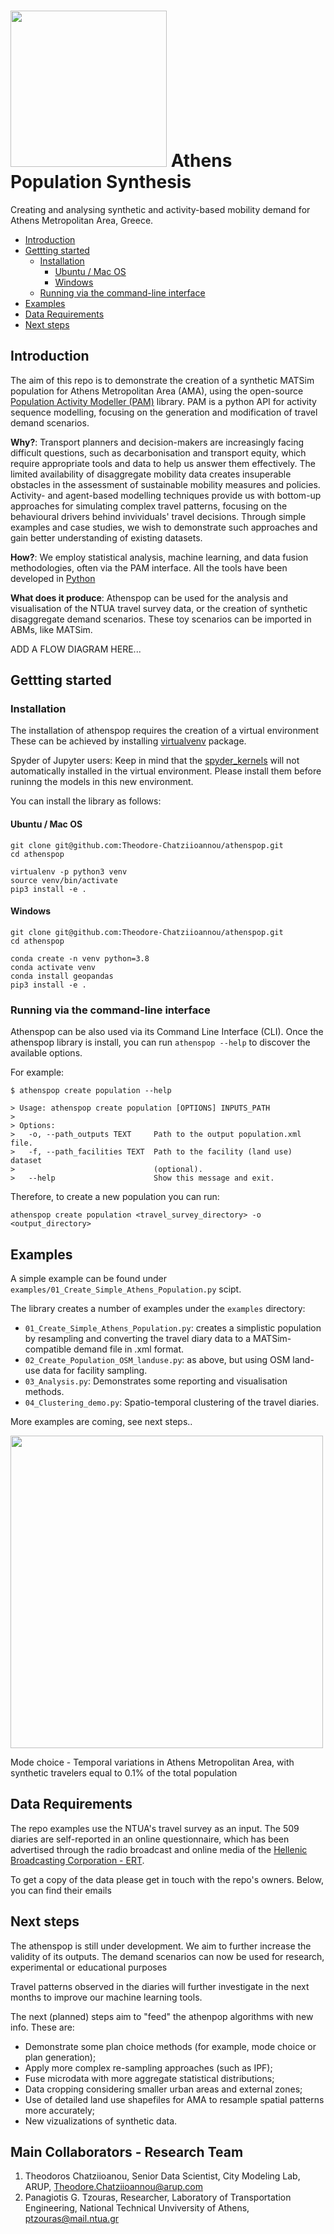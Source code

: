 # <img src="https://github.com/Theodore-Chatziioannou/athenspop/assets/63541107/9af3fdf0-7132-4a4f-8ea0-f50543954303" height="250"> Athens Population Synthesis 

Creating and analysing synthetic and activity-based mobility demand for Athens Metropolitan Area, Greece.

<!-- TOC depthfrom:2 -->

- [Introduction](#introduction)
- [Gettting started](#gettting-started)
    - [Installation](#installation)
        - [Ubuntu / Mac OS](#ubuntu--mac-os)
        - [Windows](#windows)
    - [Running via the command-line interface](#running-via-the-command-line-interface)
- [Examples](#examples)
- [Data Requirements](#data-requirements)
- [Next steps](#next-steps)

<!-- /TOC -->




## Introduction
The aim of this repo is to demonstrate the creation of a synthetic MATSim population for Athens Metropolitan Area (AMA), using the open-source [Population Activity Modeller (PAM)](https://github.com/arup-group/pam) library. PAM is a python API for activity sequence modelling, focusing on the generation and modification of travel demand scenarios.

**Why?**: Transport planners and decision-makers are increasingly facing difficult questions, such as decarbonisation and transport equity, which require appropriate tools and data to help us answer them effectively. The limited availability of disaggregate mobility data creates insuperable obstacles in the assessment of sustainable mobility measures and policies. Activity- and agent-based modelling techniques provide us with bottom-up approaches for simulating complex travel patterns, focusing on the behavioural drivers behind invividuals' travel decisions. Through simple examples and case studies, we wish to demonstrate such approaches and gain better understanding of existing datasets.

**How?**: We employ statistical analysis, machine learning, and data fusion methodologies, often via the PAM interface. All the tools have been developed in [Python](https://www.python.org)

**What does it produce**: Athenspop can be used for the analysis and visualisation of the NTUA travel survey data, or the creation of synthetic disaggregate demand scenarios. These toy scenarios can be imported in ABMs, like MATSim.

ADD A FLOW DIAGRAM HERE...

## Gettting started

### Installation

The installation of athenspop requires the creation of a virtual environment These can be achieved by installing [virtualvenv](https://virtualenv.pypa.io/en/latest/installation.html) package. 

Spyder of Jupyter users: Keep in mind that the [spyder_kernels](https://pypi.org/project/spyder-kernels/) will not automatically installed in the virtual environment. Please install them before runinng the models in this new environment.

You can install the library as follows:

#### Ubuntu / Mac OS

```
git clone git@github.com:Theodore-Chatziioannou/athenspop.git
cd athenspop

virtualenv -p python3 venv
source venv/bin/activate
pip3 install -e .
```

#### Windows

```
git clone git@github.com:Theodore-Chatziioannou/athenspop.git
cd athenspop

conda create -n venv python=3.8
conda activate venv
conda install geopandas
pip3 install -e .
```

### Running via the command-line interface
Athenspop can be also used via its Command Line Interface (CLI). Once the athenspop library is install, you can run `athenspop --help` to discover the available options.

For example:
```
$ athenspop create population --help

> Usage: athenspop create population [OPTIONS] INPUTS_PATH
> 
> Options:
>   -o, --path_outputs TEXT     Path to the output population.xml file.
>   -f, --path_facilities TEXT  Path to the facility (land use) dataset
>                               (optional).
>   --help                      Show this message and exit.
```

Therefore, to create a new population you can run:
```
athenspop create population <travel_survey_directory> -o <output_directory>
```

## Examples
A simple example can be found under `examples/01_Create_Simple_Athens_Population.py` scipt.

The library creates a number of examples under the `examples` directory:
* `01_Create_Simple_Athens_Population.py`: creates a simplistic population by resampling and converting the travel diary data to a MATSim-compatible demand file in .xml format.
* `02_Create_Population_OSM_landuse.py`: as above, but using OSM land-use data for facility sampling.
* `03_Analysis.py`: Demonstrates some reporting and visualisation methods.
* `04_Clustering_demo.py`: Spatio-temporal clustering of the travel diaries.

More examples are coming, see next steps..

<img src="https://github.com/Theodore-Chatziioannou/athenspop/assets/63541107/94d02503-daf9-45dc-9d0c-1d022a462a23" height="500">

Mode choice - Temporal variations in Athens Metropolitan Area,
with synthetic travelers equal to 0.1% of the total population

## Data Requirements
The repo examples use the NTUA's travel survey as an input. The 509 diaries are self-reported in an online questionnaire, which has been advertised through the radio broadcast and online media of the [Hellenic Broadcasting Corporation - ERT](https://www.ert.gr).

To get a copy of the data please get in touch with the repo's owners. Below, you can find their emails

## Next steps
The athenspop is still under development. We aim to further increase the validity of its outputs. The demand scenarios can now be used for research, experimental or educational purposes

Travel patterns observed in the diaries will further investigate in the next months to improve our machine learning tools.

The next (planned) steps aim to "feed" the athenpop algorithms with new info. These are:
* Demonstrate some plan choice methods (for example, mode choice or plan generation);
* Apply more complex re-sampling approaches (such as IPF);
* Fuse microdata with more aggregate statistical distributions;
* Data cropping considering smaller urban areas and external zones;
* Use of detailed land use shapefiles for AMA to resample spatial patterns more accurately;
* New vizualizations of synthetic data.

## Main Collaborators - Research Team
1) Theodoros Chatziioanou, Senior Data Scientist, City Modeling Lab, ARUP, Theodore.Chatziioannou@arup.com 
2) Panagiotis G. Tzouras, Researcher, Laboratory of Transportation Engineering, National Technical Unviversity of Athens, ptzouras@mail.ntua.gr 
